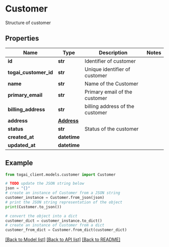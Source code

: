 # Customer

Structure of customer

## Properties

Name | Type | Description | Notes
------------ | ------------- | ------------- | -------------
**id** | **str** | Identifier of customer | 
**togai_customer_id** | **str** | Unique identifier of customer | 
**name** | **str** | Name of the Customer | 
**primary_email** | **str** | Primary email of the customer | 
**billing_address** | **str** | billing address of the customer | 
**address** | [**Address**](Address.md) |  | 
**status** | **str** | Status of the customer | 
**created_at** | **datetime** |  | 
**updated_at** | **datetime** |  | 

## Example

```python
from togai_client.models.customer import Customer

# TODO update the JSON string below
json = "{}"
# create an instance of Customer from a JSON string
customer_instance = Customer.from_json(json)
# print the JSON string representation of the object
print(Customer.to_json())

# convert the object into a dict
customer_dict = customer_instance.to_dict()
# create an instance of Customer from a dict
customer_from_dict = Customer.from_dict(customer_dict)
```
[[Back to Model list]](../README.md#documentation-for-models) [[Back to API list]](../README.md#documentation-for-api-endpoints) [[Back to README]](../README.md)


